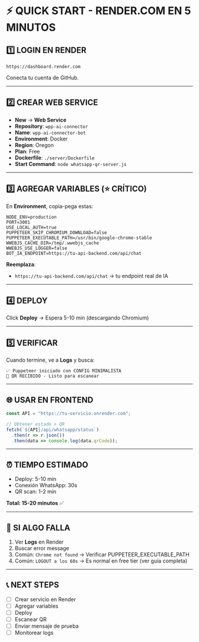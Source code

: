 # ⚡ QUICK START - RENDER.COM EN 5 MINUTOS

## 1️⃣ LOGIN EN RENDER

```
https://dashboard.render.com
```

Conecta tu cuenta de GitHub.

---

## 2️⃣ CREAR WEB SERVICE

- **New** → **Web Service**
- **Repository**: `wpp-ai-connector`
- **Name**: `wpp-ai-connector-bot`
- **Environment**: Docker
- **Region**: Oregon
- **Plan**: Free
- **Dockerfile**: `./server/Dockerfile`
- **Start Command**: `node whatsapp-qr-server.js`

---

## 3️⃣ AGREGAR VARIABLES (⭐ CRÍTICO)

En **Environment**, copia-pega estas:

```
NODE_ENV=production
PORT=3001
USE_LOCAL_AUTH=true
PUPPETEER_SKIP_CHROMIUM_DOWNLOAD=false
PUPPETEER_EXECUTABLE_PATH=/usr/bin/google-chrome-stable
WWEBJS_CACHE_DIR=/tmp/.wwebjs_cache
WWEBJS_USE_LOGGER=false
BOT_IA_ENDPOINT=https://tu-api-backend.com/api/chat
```

**Reemplaza**:
- `https://tu-api-backend.com/api/chat` → tu endpoint real de IA

---

## 4️⃣ DEPLOY

Click **Deploy** → Espera 5-10 min (descargando Chromium)

---

## 5️⃣ VERIFICAR

Cuando termine, ve a **Logs** y busca:

```
✅ Puppeteer iniciado con CONFIG MINIMALISTA
📱 QR RECIBIDO - Listo para escanear
```

---

## 🌐 USAR EN FRONTEND

```javascript
const API = "https://tu-servicio.onrender.com";

// Obtener estado + QR
fetch(`${API}/api/whatsapp/status`)
  .then(r => r.json())
  .then(data => console.log(data.qrCode));
```

---

## ⏰ TIEMPO ESTIMADO

- Deploy: 5-10 min
- Conexión WhatsApp: 30s
- QR scan: 1-2 min

**Total: 15-20 minutos** ✅

---

## 🔧 SI ALGO FALLA

1. Ver **Logs** en Render
2. Buscar error message
3. Común: `Chrome not found` → Verificar PUPPETEER_EXECUTABLE_PATH
4. Común: `LOGOUT a los 60s` → Es normal en free tier (ver guía completa)

---

## 📞 NEXT STEPS

- [ ] Crear servicio en Render
- [ ] Agregar variables
- [ ] Deploy
- [ ] Escanear QR
- [ ] Enviar mensaje de prueba
- [ ] Monitorear logs
